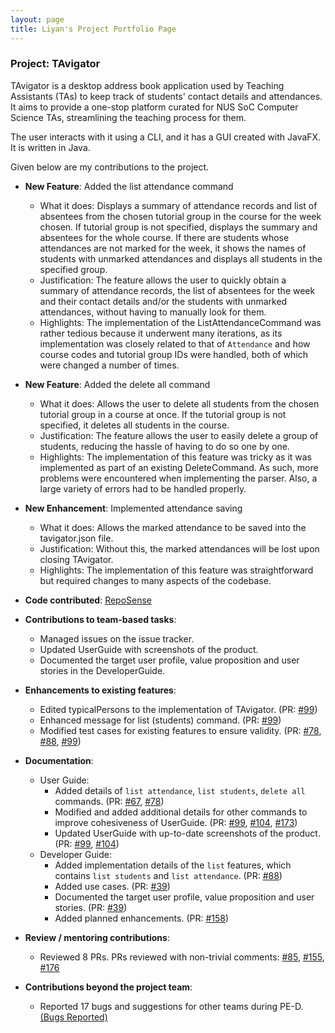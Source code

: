 ```yaml
---
layout: page
title: Liyan's Project Portfolio Page
---
```


### Project: TAvigator

TAvigator is a desktop address book application used by Teaching Assistants (TAs) to keep track of students' contact details and attendances. It aims to provide a one-stop platform curated for NUS SoC Computer Science TAs, streamlining the teaching process for them.

The user interacts with it using a CLI, and it has a GUI created with JavaFX. It is written in Java.

Given below are my contributions to the project.

* **New Feature**: Added the list attendance command
    * What it does: Displays a summary of attendance records and list of absentees from the chosen tutorial group in the course for the week chosen. If tutorial group is not specified, displays the summary and absentees for the whole course. If there are students whose attendances are not marked for the week, it shows the names of students with unmarked attendances and displays all students in the specified group.
    * Justification: The feature allows the user to quickly obtain a summary of attendance records, the list of absentees for the week and their contact details and/or the students with unmarked attendances, without having to manually look for them.
    * Highlights: The implementation of the ListAttendanceCommand was rather tedious because it underwent many iterations, as its implementation was closely related to that of `Attendance` and how course codes and tutorial group IDs were handled, both of which were changed a number of times.

* **New Feature**: Added the delete all command
    * What it does: Allows the user to delete all students from the chosen tutorial group in a course at once. If the tutorial group is not specified, it deletes all students in the course.
    * Justification: The feature allows the user to easily delete a group of students, reducing the hassle of having to do so one by one.
    * Highlights: The implementation of this feature was tricky as it was implemented as part of an existing DeleteCommand. As such, more problems were encountered when implementing the parser. Also, a large variety of errors had to be handled properly.

* **New Enhancement**: Implemented attendance saving
    * What it does: Allows the marked attendance to be saved into the tavigator.json file.
    * Justification: Without this, the marked attendances will be lost upon closing TAvigator.
    * Highlights: The implementation of this feature was straightforward but required changes to many aspects of the codebase.

* **Code contributed**: [RepoSense](https://nus-cs2103-ay2324s1.github.io/tp-dashboard/?search=&sort=groupTitle&sortWithin=title&timeframe=commit&mergegroup=&groupSelect=groupByRepos&breakdown=true&checkedFileTypes=docs~functional-code~test-code&since=2023-09-22&tabOpen=true&tabType=authorship&tabAuthor=spatuly&tabRepo=AY2324S1-CS2103T-T09-4%2Ftp%5Bmaster%5D&authorshipIsMergeGroup=false&authorshipFileTypes=docs~functional-code~test-code&authorshipIsBinaryFileTypeChecked=false&authorshipIsIgnoredFilesChecked=false)

* **Contributions to team-based tasks**:
    * Managed issues on the issue tracker.
    * Updated UserGuide with screenshots of the product.
    * Documented the target user profile, value proposition and user stories in the DeveloperGuide.

* **Enhancements to existing features**:
    * Edited typicalPersons to the implementation of TAvigator. (PR: [#99](https://github.com/AY2324S1-CS2103T-T09-4/tp/pull/99))
    * Enhanced message for list (students) command. (PR: [#99](https://github.com/AY2324S1-CS2103T-T09-4/tp/pull/99))
    * Modified test cases for existing features to ensure validity. (PR: [#78](https://github.com/AY2324S1-CS2103T-T09-4/tp/pull/78), [#88](https://github.com/AY2324S1-CS2103T-T09-4/tp/pull/88), [#99](https://github.com/AY2324S1-CS2103T-T09-4/tp/pull/99))

* **Documentation**:
    * User Guide:
        * Added details of `list attendance`, `list students`, `delete all` commands. (PR: [#67](https://github.com/AY2324S1-CS2103T-T09-4/tp/pull/67), [#78](https://github.com/AY2324S1-CS2103T-T09-4/tp/pull/78))
        * Modified and added additional details for other commands to improve cohesiveness of UserGuide. (PR: [#99](https://github.com/AY2324S1-CS2103T-T09-4/tp/pull/99), [#104](https://github.com/AY2324S1-CS2103T-T09-4/tp/pull/104), [#173](https://github.com/AY2324S1-CS2103T-T09-4/tp/pull/173))
        * Updated UserGuide with up-to-date screenshots of the product. (PR: [#99](https://github.com/AY2324S1-CS2103T-T09-4/tp/pull/99), [#104](https://github.com/AY2324S1-CS2103T-T09-4/tp/pull/104))
    * Developer Guide:
        * Added implementation details of the `list` features, which contains `list students` and `list attendance`. (PR: [#88](https://github.com/AY2324S1-CS2103T-T09-4/tp/pull/88))
        * Added use cases. (PR: [#39](https://github.com/AY2324S1-CS2103T-T09-4/tp/pull/39))
        * Documented the target user profile, value proposition and user stories. (PR: [#39](https://github.com/AY2324S1-CS2103T-T09-4/tp/pull/39))
        * Added planned enhancements. (PR: [#158](https://github.com/AY2324S1-CS2103T-T09-4/tp/pull/158))

* **Review / mentoring contributions**:
  * Reviewed 8 PRs. PRs reviewed with non-trivial comments: [#85](https://github.com/AY2324S1-CS2103T-T09-4/tp/pull/85), [#155](https://github.com/AY2324S1-CS2103T-T09-4/tp/pull/155), [#176](https://github.com/AY2324S1-CS2103T-T09-4/tp/pull/176)

* **Contributions beyond the project team**:
  * Reported 17 bugs and suggestions for other teams during PE-D. [(Bugs Reported)](https://github.com/spatuly/ped/issues)
